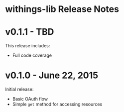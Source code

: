 # withings-lib Release Notes

# v0.1.1 - TBD

This release includes:

- Full code coverage

# v0.1.0 - June 22, 2015

Initial release:

- Basic OAuth flow
- Simple `get` method for accessing resources
